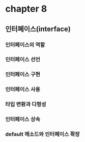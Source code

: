 # chapter 8
## 인터페이스(interface)

### 인터페이스의 역할
### 인터페이스 선언
### 인터페이스 구현
### 인터페이스 사용
### 타입 변환과 다형성
### 인터페이스 상속
### default 메소드와 인터페이스 확장

